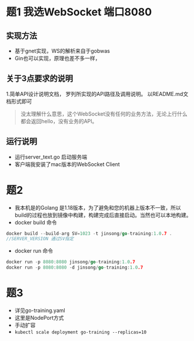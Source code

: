 # 题1 我选WebSocket 端口8080
 
## 实现方法


* 基于gnet实现，WS的解析来自于gobwas
* Gin也可以实现，原理也差不多一样，

## 关于3点要求的说明

1.简单API设计说明文档， 罗列所实现的API路径及调用说明。 以README.md文档形式即可
>没太理解什么意思，这个WebSocket没有任何的业务方法，无论上行什么都会返回hello，没有业务的API。

## 运行说明

- 运行server_text.go 启动服务端
- 客户端我安装了mac版本的WebSocket Client 



# 题2
- 我本机是的Golang 是1.18版本，为了避免和您的机器上版本不一致，所以build的过程也放到镜像中构建，构建完成后直接启动。当然也可以本地构建。
- docker build 命令
```go
docker build --build-arg SV=1023 -t jinsong/go-training:1.0.7 .
//SERVER_VERSION 通过SV指定
```
- docker run 命令
```go
docker run -p 8080:8080 jinsong/go-training:1.0.7     
docker run -p 8080:8080 -d jinsong/go-training:1.0.7
```


# 题3
* 详见go-training.yaml
* 这里是NodePort方式
* 手动扩容
* ```kubectl scale deployment go-training --replicas=10```


